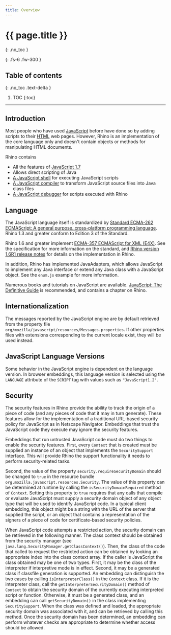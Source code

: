 ```yaml
---
title: Overview
---
```

# {{ page.title }}

{: .no_toc }

{: .fs-6 .fw-300 }

## Table of contents

{: .no_toc .text-delta }

1. TOC
{:toc}

---

## Introduction

Most people who have used [JavaScript](https://developer.mozilla.org/en-US/docs/Web/JavaScript) before have done so by adding scripts to their [HTML](https://developer.mozilla.org/en-US/docs/Glossary/HTML) web pages. However, Rhino is an implementation of the core language only and doesn't contain objects or methods for manipulating HTML documents.

Rhino contains

- All the features of [JavaScript 1.7](https://web.archive.org/web/20210502042346mp_/https://developer.mozilla.org/en-US/docs/Web/JavaScript/New_in_JavaScript/1.7)
- Allows direct scripting of Java
- [A JavaScript shell](../_tools/shell.md) for executing JavaScript scripts
- [A JavaScript compiler](../_tools/javascript_compiler.md) to transform JavaScript source files into Java class files
- [A JavaScript debugger](../_tools/debugger.md) for scripts executed with Rhino

## Language

The JavaScript language itself is standardized by [Standard ECMA-262 ECMAScript: A general purpose, cross-platform programming language](https://www.ecma-international.org/publications/standards/Ecma-262.htm). Rhino 1.3 and greater conform to Edition 3 of the Standard.

Rhino 1.6 and greater implement [ECMA-357 ECMAScript for XML (E4X)](https://web.archive.org/web/20131104082608/http://www.ecma-international.org/publications/standards/Ecma-357.htm). See the specification for more information on the standard, and [Rhino version 1.6R1 release notes](https://www-archive.mozilla.org/rhino/rhino16r1) for details on the implementation in Rhino.

In addition, Rhino has implemented JavaAdapters, which allows JavaScript to implement any Java interface or extend any Java class with a JavaScript object. See the `enum.js` example for more information.

Numerous books and tutorials on JavaScript are available. [JavaScript: The Definitive Guide](https://www.oreilly.com/catalog/jscript5/) is recommended, and contains a chapter on Rhino.

## Internationalization

The messages reported by the JavaScript engine are by default retrieved from the property file `org/mozilla/javascript/resources/Messages.properties`. If other properties files with extensions corresponding to the current locale exist, they will be used instead.

## JavaScript Language Versions

Some behavior in the JavaScript engine is dependent on the language version. In browser embeddings, this language version is selected using the `LANGUAGE` attribute of the `SCRIPT` tag with values such as `"JavaScript1.2"`.

## Security

The security features in Rhino provide the ability to track the origin of a piece of code (and any pieces of code that it may in turn generate). These features allow for the implementation of a traditional URL-based security policy for JavaScript as in Netscape Navigator. Embeddings that trust the JavaScript code they execute may ignore the security features.

Embeddings that run untrusted JavaScript code must do two things to enable the security features. First, every `Context` that is created must be supplied an instance of an object that implements the `SecuritySupport` interface. This will provide Rhino the support functionality it needs to perform security-related tasks.

Second, the value of the property `security.requireSecurityDomain` should be changed to `true` in the resource bundle `org.mozilla.javascript.resources.Security`. The value of this property can be determined at runtime by calling the `isSecurityDomainRequired` method of `Context`. Setting this property to `true` requires that any calls that compile or evaluate JavaScript must supply a security domain object of any object type that will be used to identify JavaScript code. In a typical client embedding, this object might be a string with the URL of the server that supplied the script, or an object that contains a representation of the signers of a piece of code for certificate-based security policies.

When JavaScript code attempts a restricted action, the security domain can be retrieved in the following manner. The class context should be obtained from the security manager (see `java.lang.SecurityManager.getClassContext()`). Then, the class of the code that called to request the restricted action can be obtained by looking an appropriate index into the class context array. If the caller is JavaScript the class obtained may be one of two types. First, it may be the class of the interpreter if interpretive mode is in effect. Second, it may be a generated class if classfile generation is supported. An embedding can distinguish the two cases by calling `isInterpreterClass()` in the `Context` class. If it is the interpreter class, call the `getInterpreterSecurityDomain()` method of `Context` to obtain the security domain of the currently executing interpreted script or function. Otherwise, it must be a generated class, and an embedding can call `getSecurityDomain()` in the class implementing `SecuritySupport`. When the class was defined and loaded, the appropriate security domain was associated with it, and can be retrieved by calling this method. Once the security domain has been determined, an embedding can perform whatever checks are appropriate to determine whether access should be allowed.
